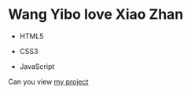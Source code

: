 # Wang Yibo love Xiao Zhan
- HTML5
* CSS3
+ JavaScript 

Can you view [my project](https://lelyamilne.github.io/wangyibo/)
